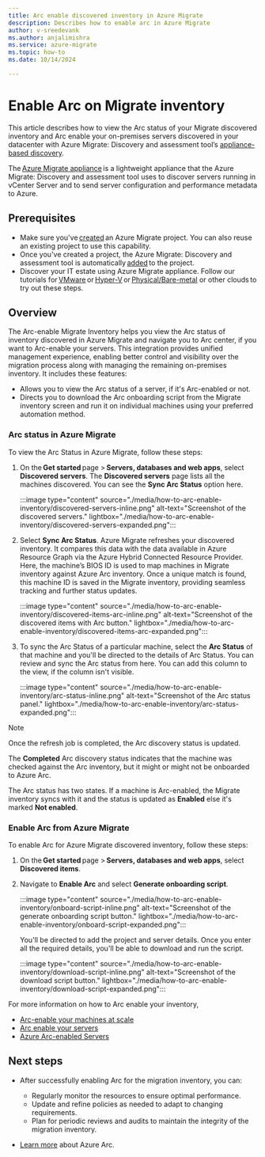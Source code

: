 ```yaml
---
title: Arc enable discovered inventory in Azure Migrate
description: Describes how to enable arc in Azure Migrate
author: v-sreedevank
ms.author: anjalimishra
ms.service: azure-migrate
ms.topic: how-to
ms.date: 10/14/2024

---
```


# Enable Arc on Migrate inventory 


This article describes how to view the Arc status of your Migrate discovered inventory and Arc enable your on-premises servers discovered in your datacenter with Azure Migrate: Discovery and assessment tool’s [appliance-based discovery](./vmware/how-to-set-up-appliance-vmware.md).  

The [Azure Migrate appliance](migrate-appliance.md) is a lightweight appliance that the Azure Migrate: Discovery and assessment tool uses to discover servers running in vCenter Server and to send server configuration and performance metadata to Azure. 

## Prerequisites 

- Make sure you've [created](create-manage-projects.md) an Azure Migrate project. You can also reuse an existing project to use this capability. 
- Once you've created a project, the Azure Migrate: Discovery and assessment tool is automatically [added](how-to-create-assessment.md) to the project. 
- Discover your IT estate using Azure Migrate appliance. Follow our tutorials for [VMware](./vmware/tutorial-discover-vmware.md) or [Hyper-V](tutorial-discover-hyper-v.md) or [Physical/Bare-metal](tutorial-discover-physical.md) or other clouds to try out these steps. 

## Overview 

The Arc-enable Migrate Inventory helps you view the Arc status of inventory discovered in Azure Migrate and navigate you to Arc center, if you want to Arc-enable your servers. This integration provides unified management experience, enabling better control and visibility over the migration process along with managing the remaining on-premises inventory. It includes these features:  

- Allows you to view the Arc status of a server, if it's Arc-enabled or not. 
- Directs you to download the Arc onboarding script from the Migrate inventory screen and run it on individual machines using your preferred automation method. 

### Arc status in Azure Migrate
 
To view the Arc Status in Azure Migrate, follow these steps: 

1. On the **Get started** page > **Servers, databases and web apps**, select **Discovered servers**.
The **Discovered servers** page lists all the machines discovered. You can see the **Sync Arc Status** option here. 

   :::image type="content" source="./media/how-to-arc-enable-inventory/discovered-servers-inline.png" alt-text="Screenshot of the discovered servers." lightbox="./media/how-to-arc-enable-inventory/discovered-servers-expanded.png":::
 
2. Select **Sync Arc Status**. Azure Migrate refreshes your discovered inventory. It compares this data with the data available in Azure Resource Graph via the Azure Hybrid Connected Resource Provider. Here, the machine’s BIOS ID is used to map machines in Migrate inventory against Azure Arc inventory. Once a unique match is found, this machine ID is saved in the Migrate inventory, providing seamless tracking and further status updates. 

   :::image type="content" source="./media/how-to-arc-enable-inventory/discovered-items-arc-inline.png" alt-text="Screenshot of the discovered items with Arc button." lightbox="./media/how-to-arc-enable-inventory/discovered-items-arc-expanded.png":::

3. To sync the Arc Status of a particular machine, select the **Arc Status** of that machine and you'll be directed to the details of Arc Status. You can review and sync the Arc status from here. You can add this column to the view, if the column isn't visible. 

   :::image type="content" source="./media/how-to-arc-enable-inventory/arc-status-inline.png" alt-text="Screenshot of the Arc status panel." lightbox="./media/how-to-arc-enable-inventory/arc-status-expanded.png":::

> [!Note] 
> Once the refresh job is completed, the Arc discovery status is updated. 

The **Completed** Arc discovery status indicates that the machine was checked against the Arc inventory, but it might or might not be onboarded to Azure Arc. 

The Arc status has two states. If a machine is Arc-enabled, the Migrate inventory syncs with it and the status is updated as **Enabled** else it's marked **Not enabled**.

### Enable Arc from Azure Migrate

To enable Arc for Azure Migrate discovered inventory, follow these steps:  

1. On the **Get started** page > **Servers, databases and web apps**, select **Discovered items**.

2. Navigate to **Enable Arc** and select **Generate onboarding script**. 
 
   :::image type="content" source="./media/how-to-arc-enable-inventory/onboard-script-inline.png" alt-text="Screenshot of the generate onboarding script button." lightbox="./media/how-to-arc-enable-inventory/onboard-script-expanded.png":::

   You'll be directed to add the project and server details. Once you enter all the required details, you'll be able to download and run the script. 

   :::image type="content" source="./media/how-to-arc-enable-inventory/download-script-inline.png" alt-text="Screenshot of the download script button." lightbox="./media/how-to-arc-enable-inventory/download-script-expanded.png":::
 
For more information on how to Arc enable your inventory,  

- [Arc-enable your machines at scale](/azure/azure-arc/servers/onboard-service-principal) 
- [Arc enable your servers](/azure/azure-arc/servers/learn/quick-enable-hybrid-vm) 
- [Azure Arc-enabled Servers](/azure/azure-arc/servers/learn/quick-enable-hybrid-vm) 

## Next steps 

- After successfully enabling Arc for the migration inventory, you can: 

   - Regularly monitor the resources to ensure optimal performance. 
   - Update and refine policies as needed to adapt to changing requirements. 
   - Plan for periodic reviews and audits to maintain the integrity of the migration inventory. 
- [Learn more](/azure/azure-arc/overview) about Azure Arc. 